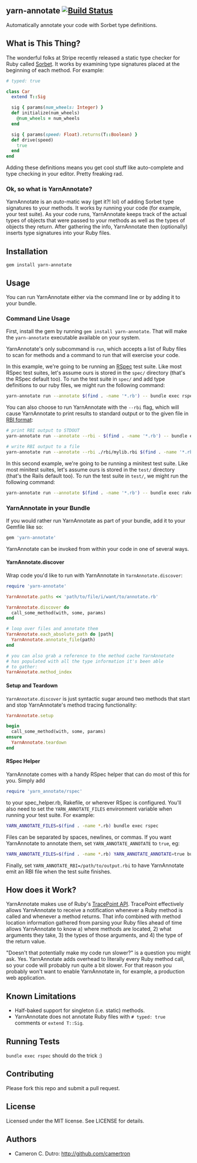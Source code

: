 ## yarn-annotate [![Build Status](https://travis-ci.com/camertron/yarn-annotate.svg?branch=master)](https://travis-ci.com/camertron/yarn-annotate)

Automatically annotate your code with Sorbet type definitions.

## What is This Thing?

The wonderful folks at Stripe recently released a static type checker for Ruby called [Sorbet](https://github.com/sorbet/sorbet). It works by examining type signatures placed at the beginning of each method. For example:

```ruby
# typed: true

class Car
  extend T::Sig

  sig { params(num_wheels: Integer) }
  def initialize(num_wheels)
    @num_wheels = num_wheels
  end

  sig { params(speed: Float).returns(T::Boolean) }
  def drive(speed)
    true
  end
end
```

Adding these definitions means you get cool stuff like auto-complete and type checking in your editor. Pretty freaking rad.

### Ok, so what is YarnAnnotate?

YarnAnnotate is an _auto_-matic way (get it?! lol) of adding Sorbet type signatures to your methods. It works by running your code (for example, your test suite). As your code runs, YarnAnnotate keeps track of the actual types of objects that were passed to your methods as well as the types of objects they return. After gathering the info, YarnAnnotate then (optionally) inserts type signatures into your Ruby files.

## Installation

`gem install yarn-annotate`

## Usage

You can run YarnAnnotate either via the command line or by adding it to your bundle.

### Command Line Usage

First, install the gem by running `gem install yarn-annotate`. That will make the `yarn-annotate` executable available on your system.

YarnAnnotate's only subcommand is `run`, which accepts a list of Ruby files to scan for methods and a command to run that will exercise your code.

In this example, we're going to be running an [RSpec](https://github.com/rspec/rspec) test suite.
Like most RSpec test suites, let's assume ours is stored in the `spec/` directory (that's the RSpec default too). To run the test suite in `spec/` and add type definitions to our ruby files, we might run the following command:

```bash
yarn-annotate run --annotate $(find . -name '*.rb') -- bundle exec rspec spec/
```

You can also choose to run YarnAnnotate with the `--rbi` flag, which will cause YarnAnnotate to print results to standard output or to the given file in [RBI format](https://sorbet.org/docs/rbi):

```bash
# print RBI output to STDOUT
yarn-annotate run --annotate --rbi - $(find . -name '*.rb') -- bundle exec rspec spec/

# write RBI output to a file
yarn-annotate run --annotate --rbi ./rbi/mylib.rbi $(find . -name '*.rb') -- bundle exec rspec spec/
```

In this second example, we're going to be running a minitest test suite. Like most minitest suites, let's assume ours is stored in the `test/` directory (that's the Rails default too). To run the test suite in `test/`, we might run the following command:

```bash
yarn-annotate run --annotate $(find . -name '*.rb') -- bundle exec rake test/
```

### YarnAnnotate in your Bundle

If you would rather run YarnAnnotate as part of your bundle, add it to your Gemfile like so:

```ruby
gem 'yarn-annotate'
```

YarnAnnotate can be invoked from within your code in one of several ways.

#### YarnAnnotate.discover

Wrap code you'd like to run with YarnAnnotate in `YarnAnnotate.discover`:

```ruby
require 'yarn-annotate'

YarnAnnotate.paths << 'path/to/file/i/want/to/annotate.rb'

YarnAnnotate.discover do
  call_some_method(with, some, params)
end

# loop over files and annotate them
YarnAnnotate.each_absolute_path do |path|
  YarnAnnotate.annotate_file(path)
end

# you can also grab a reference to the method cache YarnAnnotate
# has populated with all the type information it's been able
# to gather:
YarnAnnotate.method_index
```

#### Setup and Teardown

`YarnAnnotate.discover` is just syntactic sugar around two methods that start and stop YarnAnnotate's method tracing functionality:

```ruby
YarnAnnotate.setup

begin
  call_some_method(with, some, params)
ensure
  YarnAnnotate.teardown
end
```

#### RSpec Helper

YarnAnnotate comes with a handy RSpec helper that can do most of this for you. Simply add

```ruby
require 'yarn_annotate/rspec'
```

to your spec_helper.rb, Rakefile, or wherever RSpec is configured. You'll also need to set the `YARN_ANNOTATE_FILES` environment variable when running your test suite. For example:

```bash
YARN_ANNOTATE_FILES=$(find . -name *.rb) bundle exec rspec
```

Files can be separated by spaces, newlines, or commas. If you want YarnAnnotate to annotate them, set `YARN_ANNOTATE_ANNOTATE` to `true`, eg:

```bash
YARN_ANNOTATE_FILES=$(find . -name *.rb) YARN_ANNOTATE_ANNOTATE=true bundle exec rspec
```

Finally, set `YARN_ANNOTATE_RBI=/path/to/output.rbi` to have YarnAnnotate emit an RBI file when the test suite finishes.

## How does it Work?

YarnAnnotate makes use of Ruby's [TracePoint API](https://ruby-doc.org/core-2.6/TracePoint.html). TracePoint effectively allows YarnAnnotate to receive a notification whenever a Ruby method is called and whenever a method returns. That info combined with method location information gathered from parsing your Ruby files ahead of time allows YarnAnnotate to know a) where methods are located, 2) what arguments they take, 3) the types of those arguments, and 4) the type of the return value.

"Doesn't that potentially make my code run slower?" is a question you might ask. Yes. YarnAnnotate adds overhead to literally every Ruby method call, so your code will probably run quite a bit slower. For that reason you probably won't want to enable YarnAnnotate in, for example, a production web application.

## Known Limitations

* Half-baked support for singleton (i.e. static) methods.
* YarnAnnotate does not annotate Ruby files with `# typed: true` comments or `extend T::Sig`.

## Running Tests

`bundle exec rspec` should do the trick :)

## Contributing

Please fork this repo and submit a pull request.

## License

Licensed under the MIT license. See LICENSE for details.

## Authors

* Cameron C. Dutro: http://github.com/camertron
